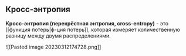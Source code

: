 ## Кросс-энтропия
**Кросс-энтропия (перекрёстная энтропия, cross-entropy)** - это [[функция потерь|ф-ция потерь]], которая измеряет количественную разницу между двумя распределениями.

![[Pasted image 20230312174728.png]]